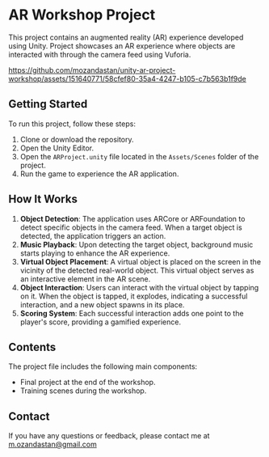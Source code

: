 # AR Workshop Project
This project contains an augmented reality (AR) experience developed using Unity. Project showcases an AR experience where objects are interacted with through the camera feed using Vuforia.

https://github.com/mozandastan/unity-ar-project-workshop/assets/151640771/58cfef80-35a4-4247-b105-c7b563b1f9de

## Getting Started
To run this project, follow these steps:

1. Clone or download the repository.
2. Open the Unity Editor.
3. Open the `ARProject.unity` file located in the `Assets/Scenes` folder of the project.
4. Run the game to experience the AR application.

## How It Works
1. **Object Detection**: The application uses ARCore or ARFoundation to detect specific objects in the camera feed. When a target object is detected, the application triggers an action.
2. **Music Playback**: Upon detecting the target object, background music starts playing to enhance the AR experience.
3. **Virtual Object Placement**: A virtual object is placed on the screen in the vicinity of the detected real-world object. This virtual object serves as an interactive element in the AR scene.
4. **Object Interaction**: Users can interact with the virtual object by tapping on it. When the object is tapped, it explodes, indicating a successful interaction, and a new object spawns in its place.
5. **Scoring System**: Each successful interaction adds one point to the player's score, providing a gamified experience.

## Contents
The project file includes the following main components:
- Final project at the end of the workshop.
- Training scenes during the workshop.

## Contact
If you have any questions or feedback, please contact me at [m.ozandastan@gmail.com](mailto:m.ozandastan@gmail.com)

